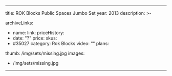 
---
title: ROK Blocks Public Spaces Jumbo Set
year: 2013
description: >-
  
archiveLinks:
  - name: 
    link: 
priceHistory:
  - date: "?"
    price: 
skus:
  - #35027
category: Rok Blocks
video: ""
plans:

thumb: /img/sets/missing.jpg
images:
  -  /img/sets/missing.jpg
---
